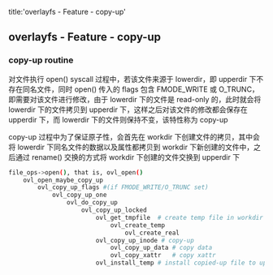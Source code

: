 title:'overlayfs - Feature - copy-up'
## overlayfs - Feature - copy-up


### copy-up routine

对文件执行 open() syscall 过程中，若该文件来源于 lowerdir，即 upperdir 下不存在同名文件，同时 open() 传入的 flags 包含 FMODE_WRITE 或 O_TRUNC，即需要对该文件进行修改，由于 lowerdir 下的文件是 read-only 的，此时就会将 lowerdir 下的文件拷贝到 upperdir 下，这样之后对该文件的修改都会保存在 upperdir 下，而 lowerdir 下的文件则保持不变，该特性称为 copy-up

copy-up 过程中为了保证原子性，会首先在 workdir 下创建文件的拷贝，其中会将 lowerdir 下同名文件的数据以及属性都拷贝到 workdir 下新创建的文件中，之后通过 rename() 交换的方式将 workdir 下创建的文件交换到 upperdir 下


```sh
file_ops->open(), that is, ovl_open()
    ovl_open_maybe_copy_up
        ovl_copy_up_flags #(if FMODE_WRITE/O_TRUNC set)
            ovl_copy_up_one
                ovl_do_copy_up
                    ovl_copy_up_locked
                        ovl_get_tmpfile  # create temp file in workdir
                            ovl_create_temp
                                ovl_create_real
                        ovl_copy_up_inode # copy-up
                            ovl_copy_up_data # copy data
                            ovl_copy_xattr   # copy xattr
                        ovl_install_temp # install copied-up file to upperdir
```
